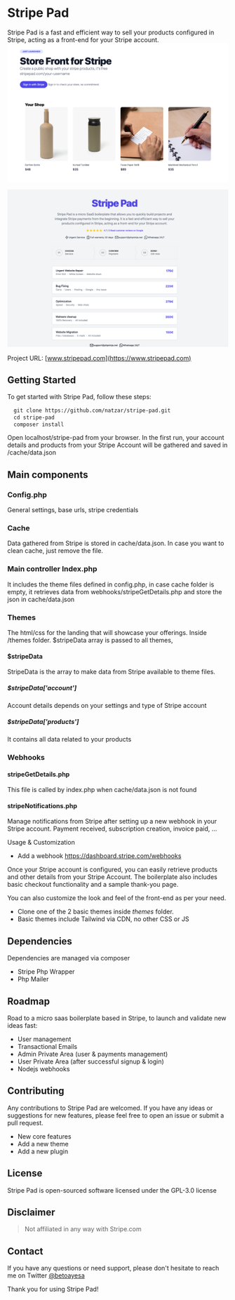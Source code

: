 
#  Stripe Pad

Stripe Pad is a fast and efficient way to sell your products configured in Stripe, acting as a front-end for your Stripe account. 
![Stripe Pad Storefront](sample2.png "Stripe Pad Sample Image")

![Stripe Pad Storefront](sample.png "Stripe Pad Sample Image")

Project URL: [www.stripepad.com](https://www.stripepad.com)


## Getting Started

To get started with Stripe Pad, follow these steps:

```
  git clone https://github.com/natzar/stripe-pad.git
  cd stripe-pad
  composer install
```

Open localhost/stripe-pad from your browser. In the first run, your account details and products from your Stripe Account will be gathered and saved in /cache/data.json


## Main components

### Config.php
General settings, base urls, stripe credentials

### Cache
Data gathered from Stripe is stored in cache/data.json. In case you want to clean cache, just remove the file.

### Main controller Index.php
It includes the theme files defined in config.php, in case cache folder is empty,  it retrieves data from webhooks/stripeGetDetails.php and store the json in cache/data.json

### Themes
The html/css for the landing that will showcase your offerings.
Inside /themes folder.
$stripeData array is passed to all themes, 

#### $stripeData
StripeData is the array to make data from Stripe available to theme files.

##### $stripeData['account']
Account details depends on your settings and type of Stripe account
##### $stripeData['products']
It contains all data related to your products

### Webhooks
#### stripeGetDetails.php
This file is called by index.php when cache/data.json is not found

#### stripeNotifications.php
Manage notifications from Stripe after setting up a new webhook in your Stripe account. Payment received, subscription creation, invoice paid, ...


Usage & Customization

- Add a webhook https://dashboard.stripe.com/webhooks

Once your Stripe account is configured, you can easily retrieve products and other details from your Stripe Account. The boilerplate also includes basic checkout functionality and a sample thank-you page.

You can also customize the look and feel of the front-end as per your need.

- Clone one of the 2 basic themes inside *themes* folder.
- Basic themes include Tailwind via CDN, no other CSS or JS


## Dependencies
Dependencies are managed via composer

- Stripe Php Wrapper
- Php Mailer


## Roadmap
Road to a micro saas boilerplate based in Stripe, to launch and validate new ideas fast:

- User management
- Transactional Emails
- Admin Private Area (user & payments management)
- User Private Area (after successful signup & login)
- Nodejs webhooks


## Contributing

Any contributions to Stripe Pad are welcomed. If you have any ideas or suggestions for new features, please feel free to open an issue or submit a pull request.
- New core features
- Add a new theme
- Add a new plugin

## License

Stripe Pad is open-sourced software licensed under the GPL-3.0 license

## Disclaimer

> Not affiliated in any way with Stripe.com

## Contact 

If you have any questions or need support, please don't hesitate to reach me on Twitter [@betoayesa](https://www.twitter.com/betoayesa)

Thank you for using Stripe Pad!
